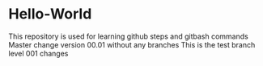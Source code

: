 # Hello-World
This repository is used for learning github steps and gitbash commands
Master change version 00.01 without any branches
This is the test branch level 001 changes
